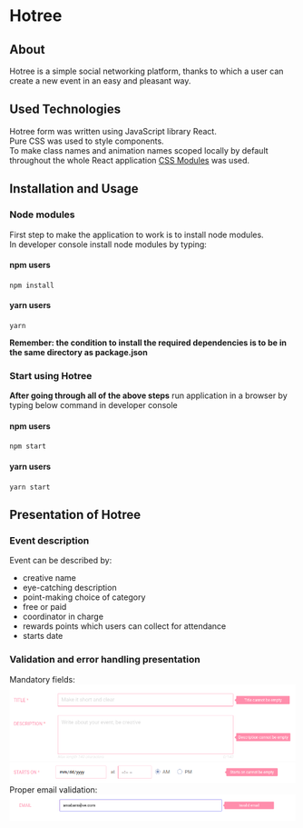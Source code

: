 # Hotree
## About
Hotree is a simple social networking platform,
thanks to which a user can create a new event in an easy and pleasant way.
## Used Technologies</br>
Hotree form was written using JavaScript library React.  
Pure CSS was used to style components.  
To make class names and animation names scoped 
locally by default throughout the whole React application
[CSS Modules](https://github.com/css-modules/css-modules) 
was used.
## Installation and Usage
### Node modules
First step to make the application to work is to install node modules.  
In developer console install node modules by typing:  
#### npm users
```
npm install
``` 
#### yarn users
```
yarn
``` 
****Remember: the condition to install the required dependencies is to be in the same directory as package.json****
### Start using Hotree
**After going through all of the above steps** run application in a browser 
by typing below command in developer console
#### npm users
```
npm start
``` 
#### yarn users
```
yarn start
``` 
## Presentation of Hotree
### Event description
Event can be described by:
- creative name
- eye-catching description
- point-making choice of category
- free or paid
- coordinator in charge
- rewards points which users can collect for attendance
- starts date
### Validation and error handling presentation
Mandatory fields:
![](./images/title_description.png)
![](./images/starts.png)
Proper email validation:
![](./images/email.png)
